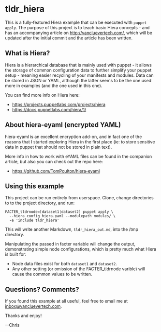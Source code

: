 tldr_hiera
============

This is a fully-featured Hiera example that can be executed with `puppet apply`.
The purpose of this project is to teach basic Hiera concepts - and has an
accompanying article on http://vancluevertech.com/, which will be updated after
the initial commit and the article has been written.

What is Hiera?
---------------

Hiera is a hierarchical database that is mainly used with puppet - it allows the
storage of common configuration data to further simplify your puppet setup -
meaning easier recycling of your manifests and modules. Data can be stored in
JSON or YAML, although the latter seems to be the one used more in examples
(and the one used in this one).

You can find more info on Hiera here:
 * https://projects.puppetlabs.com/projects/hiera
 * https://docs.puppetlabs.com/hiera/1/

About hiera-eyaml (encrypted YAML)
-----------------------------------

hiera-eyaml is an excellent encryption add-on, and in fact one of the reasons
that I started exploring Hiera in the first place (ie: to store sensitive data
in puppet that should not be stored in plain text).

More info in how to work with eYAML files can be found in the companion article,
but also you can check out the repo here:
 * https://github.com/TomPoulton/hiera-eyaml

Using this example
-------------------

This project can be run entirely from userspace. Clone, change directories to
to the project directory, and run:

    FACTER_tldrnode=[dataset1|dataset2] puppet apply \
      --hiera_config hiera.yaml --modulepath modules/ \
      -e 'include tldr_hiera'

This will write another Markdown, `tldr_hiera_out.md`, into the
/tmp directory.

Manipulating the passed in facter variable will change the output, demonstrating
simple node configurations, which is pretty much what Hiera is built for:
 * Node data files exist for both `dataset1` and `dataset2`.
 * Any other setting (or omission of the FACTER_tldrnode varible) will cause the
 common values to be written.

Questions? Comments?
--------------------

If you found this example at all useful, feel free to email me at
inbox@vancluevertech.com.

Thanks and enjoy!

--Chris
